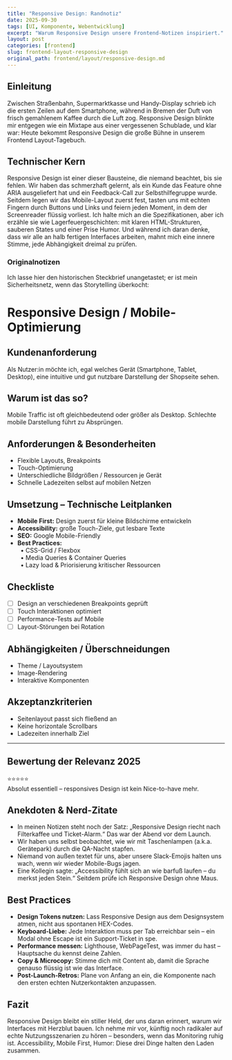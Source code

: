 ```yaml
---
title: "Responsive Design: Randnotiz"
date: 2025-09-30
tags: [UI, Komponente, Webentwicklung]
excerpt: "Warum Responsive Design unsere Frontend-Notizen inspiriert."
layout: post
categories: [frontend]
slug: frontend-layout-responsive-design
original_path: frontend/layout/responsive-design.md
---
```


## Einleitung
Zwischen Straßenbahn, Supermarktkasse und Handy-Display schrieb ich die ersten Zeilen auf dem Smartphone, während in Bremen der Duft von frisch gemahlenem Kaffee durch die Luft zog. Responsive Design blinkte mir entgegen wie ein Mixtape aus einer vergessenen Schublade, und klar war: Heute bekommt Responsive Design die große Bühne in unserem Frontend Layout-Tagebuch.

## Technischer Kern
Responsive Design ist einer dieser Bausteine, die niemand beachtet, bis sie fehlen. Wir haben das schmerzhaft gelernt, als ein Kunde das Feature ohne ARIA ausgeliefert hat und ein Feedback-Call zur Selbsthilfegruppe wurde. Seitdem legen wir das Mobile-Layout zuerst fest, tasten uns mit echten Fingern durch Buttons und Links und feiern jeden Moment, in dem der Screenreader flüssig vorliest. Ich halte mich an die Spezifikationen, aber ich erzähle sie wie Lagerfeuergeschichten: mit klaren HTML-Strukturen, sauberen States und einer Prise Humor. Und während ich daran denke, dass wir alle an halb fertigen Interfaces arbeiten, mahnt mich eine innere Stimme, jede Abhängigkeit dreimal zu prüfen.

### Originalnotizen
Ich lasse hier den historischen Steckbrief unangetastet; er ist mein Sicherheitsnetz, wenn das Storytelling überkocht:
# Responsive Design / Mobile-Optimierung

## Kundenanforderung  
Als Nutzer:in möchte ich, egal welches Gerät (Smartphone, Tablet, Desktop), eine intuitive und gut nutzbare Darstellung der Shopseite sehen.

## Warum ist das so?  
Mobile Traffic ist oft gleichbedeutend oder größer als Desktop. Schlechte mobile Darstellung führt zu Absprüngen.

## Anforderungen & Besonderheiten  
- Flexible Layouts, Breakpoints  
- Touch-Optimierung  
- Unterschiedliche Bildgrößen / Ressourcen je Gerät  
- Schnelle Ladezeiten selbst auf mobilen Netzen  

## Umsetzung – Technische Leitplanken  
- **Mobile First:** Design zuerst für kleine Bildschirme entwickeln  
- **Accessibility:** große Touch-Ziele, gut lesbare Texte  
- **SEO:** Google Mobile-Friendly  
- **Best Practices:**  
 • CSS-Grid / Flexbox  
 • Media Queries & Container Queries  
 • Lazy load & Priorisierung kritischer Ressourcen  

## Checkliste  
- [ ] Design an verschiedenen Breakpoints geprüft  
- [ ] Touch Interaktionen optimiert  
- [ ] Performance-Tests auf Mobile  
- [ ] Layout-Störungen bei Rotation  

## Abhängigkeiten / Überschneidungen  
- Theme / Layoutsystem  
- Image-Rendering  
- Interaktive Komponenten  

## Akzeptanzkriterien  
- Seitenlayout passt sich fließend an  
- Keine horizontale Scrollbars  
- Ladezeiten innerhalb Ziel  

---

## Bewertung der Relevanz 2025  
⭐⭐⭐⭐⭐  
Absolut essentiell – responsives Design ist kein Nice-to-have mehr.

## Anekdoten & Nerd-Zitate
- In meinen Notizen steht noch der Satz: „Responsive Design riecht nach Filterkaffee und Ticket-Alarm.“ Das war der Abend vor dem Launch.
- Wir haben uns selbst beobachtet, wie wir mit Taschenlampen (a.k.a. Gerätepark) durch die QA-Nacht stapfen.
- Niemand von außen textet für uns, aber unsere Slack-Emojis halten uns wach, wenn wir wieder Mobile-Bugs jagen.
- Eine Kollegin sagte: „Accessibility fühlt sich an wie barfuß laufen – du merkst jeden Stein.“ Seitdem prüfe ich Responsive Design ohne Maus.

## Best Practices
- **Design Tokens nutzen:** Lass Responsive Design aus dem Designsystem atmen, nicht aus spontanen HEX-Codes.
- **Keyboard-Liebe:** Jede Interaktion muss per Tab erreichbar sein – ein Modal ohne Escape ist ein Support-Ticket in spe.
- **Performance messen:** Lighthouse, WebPageTest, was immer du hast – Hauptsache du kennst deine Zahlen.
- **Copy & Microcopy:** Stimme dich mit Content ab, damit die Sprache genauso flüssig ist wie das Interface.
- **Post-Launch-Retros:** Plane von Anfang an ein, die Komponente nach den ersten echten Nutzerkontakten anzupassen.

## Fazit
Responsive Design bleibt ein stiller Held, der uns daran erinnert, warum wir Interfaces mit Herzblut bauen. Ich nehme mir vor, künftig noch radikaler auf echte Nutzungsszenarien zu hören – besonders, wenn das Monitoring ruhig ist. Accessibility, Mobile First, Humor: Diese drei Dinge halten den Laden zusammen.
